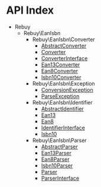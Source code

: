 API Index
=========

* Rebuy
    * Rebuy\EanIsbn
        * Rebuy\EanIsbn\Converter
            * [AbstractConverter](Rebuy-EanIsbn-Converter-AbstractConverter.md)
            * [Converter](Rebuy-EanIsbn-Converter-Converter.md)
            * [ConverterInterface](Rebuy-EanIsbn-Converter-ConverterInterface.md)
            * [Ean13Converter](Rebuy-EanIsbn-Converter-Ean13Converter.md)
            * [Ean8Converter](Rebuy-EanIsbn-Converter-Ean8Converter.md)
            * [Isbn10Converter](Rebuy-EanIsbn-Converter-Isbn10Converter.md)
        * Rebuy\EanIsbn\Exception
            * [ConversionException](Rebuy-EanIsbn-Exception-ConversionException.md)
            * [ParseException](Rebuy-EanIsbn-Exception-ParseException.md)
        * Rebuy\EanIsbn\Identifier
            * [AbstractIdentifier](Rebuy-EanIsbn-Identifier-AbstractIdentifier.md)
            * [Ean13](Rebuy-EanIsbn-Identifier-Ean13.md)
            * [Ean8](Rebuy-EanIsbn-Identifier-Ean8.md)
            * [IdentifierInterface](Rebuy-EanIsbn-Identifier-IdentifierInterface.md)
            * [Isbn10](Rebuy-EanIsbn-Identifier-Isbn10.md)
        * Rebuy\EanIsbn\Parser
            * [AbstractParser](Rebuy-EanIsbn-Parser-AbstractParser.md)
            * [Ean13Parser](Rebuy-EanIsbn-Parser-Ean13Parser.md)
            * [Ean8Parser](Rebuy-EanIsbn-Parser-Ean8Parser.md)
            * [Isbn10Parser](Rebuy-EanIsbn-Parser-Isbn10Parser.md)
            * [Parser](Rebuy-EanIsbn-Parser-Parser.md)
            * [ParserInterface](Rebuy-EanIsbn-Parser-ParserInterface.md)

